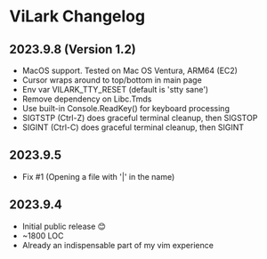 # ViLark Changelog

## 2023.9.8 (Version 1.2)
* MacOS support.  Tested on Mac OS Ventura, ARM64 (EC2)
* Cursor wraps around to top/bottom in main page
* Env var VILARK_TTY_RESET (default is 'stty sane')
* Remove dependency on Libc.Tmds
* Use built-in Console.ReadKey() for keyboard processing
* SIGTSTP (Ctrl-Z) does graceful terminal cleanup, then SIGSTOP
* SIGINT (Ctrl-C) does graceful terminal cleanup, then SIGINT

## 2023.9.5
* Fix #1 (Opening a file with '|' in the name)

## 2023.9.4
* Initial public release 😊
* ~1800 LOC
* Already an indispensable part of my vim experience
